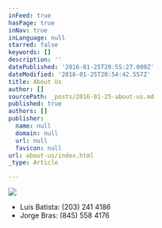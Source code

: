 ```yaml
---
inFeed: true
hasPage: true
inNav: true
inLanguage: null
starred: false
keywords: []
description: ''
datePublished: '2016-01-25T20:55:27.009Z'
dateModified: '2016-01-25T20:54:42.557Z'
title: About Us
author: []
sourcePath: _posts/2016-01-25-about-us.md
published: true
authors: []
publisher:
  name: null
  domain: null
  url: null
  favicon: null
url: about-us/index.html
_type: Article

---
```

![](https://s3-us-west-2.amazonaws.com/the-grid-img/p/72bba6ccc21d72ab24cafcb7b4423297973dc3e7.png)

* Luis Batista: (203) 241 4186
* Jorge Bras: (845) 558 4176